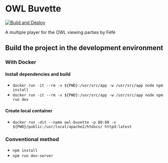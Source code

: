 # OWL Buvette

[![Build and Deploy](https://github.com/TrAsKiN/owl-buvette/actions/workflows/build-and-deploy.yml/badge.svg)](https://github.com/TrAsKiN/owl-buvette/actions/workflows/build-and-deploy.yml)

A multiple player for the OWL viewing parties by Féfé

## Build the project in the development environment

### With Docker

#### Install dependencies and build

- `docker run -it --rm -v ${PWD}:/usr/src/app -w /usr/src/app node npm install`
- `docker run -it --rm -v ${PWD}:/usr/src/app -w /usr/src/app node npm run dev`

#### Create local container

- `docker run -dit --name owl-buvette -p 80:80 -v ${PWD}/public:/usr/local/apache2/htdocs/ httpd:latest`

### Conventional method

- `npm install`
- `npm run dev-server`
